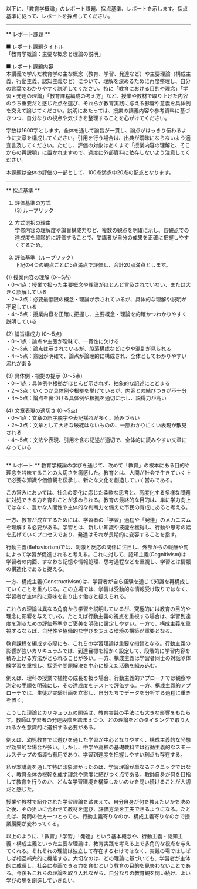 以下に、「教育学概論」のレポート課題、採点基準、レポートを示します。採点基準に従って、レポートを採点してください。

---------------------------------------
** レポート課題 **

■ レポート課題タイトル  
「教育学概論：主要な概念と理論の説明」

■ レポート課題内容  
本講義で学んだ教育学の主な概念（教育、学習、発達など）や主要理論（構成主義、行動主義、認知主義など）について、理解を深めるために再度整理し、自分の言葉でわかりやすく説明してください。特に「教育における目的や理念」「学習・発達の理論」「教育課程編成の考え方」など、授業や教材で取り上げた内容のうち重要だと感じた点を選び、それらが教育実践に与える影響や意義を具体例を交えて論じてください。説明にあたっては、授業の講義内容や参考資料に基づきつつ、自分なりの視点や気づきを整理することを心がけてください。  

字数は1600字とします。全体を通して論旨が一貫し、論点がはっきり伝わるように文章を構成してください。引用を行う場合は、出典が曖昧にならないよう適宜言及してください。ただし、評価の対象はあくまで「授業内容の理解と、そこからの再説明」に置かれますので、過度に外部資料に依存しないよう注意してください。  

本課題は全体の評価の一部として、100点満点中20点の配点となります。  

---------------------------------------
** 採点基準 **

1. 評価基準の方式  
(3) ルーブリック

2. 方式選択の理由  
学修内容の理解度や論旨構成力など、複数の観点を明確に示し、各観点での達成度を段階的に評価することで、受講者が自分の成果を正確に把握しやすくするため。

3. 評価基準（ルーブリック）  
下記の4つの観点ごとに5点満点で評価し、合計20点満点とします。

(1) 授業内容の理解 (0～5点)  
・0～1点：授業で扱った主要概念や理論がほとんど言及されていない、または大きく誤解している  
・2～3点：必要最低限の概念・理論が示されているが、具体的な理解や説明が不足している  
・4～5点：授業内容を正確に把握し、主要概念・理論を的確かつわかりやすく説明している  

(2) 論旨構成力 (0～5点)  
・0～1点：論点や主張が曖昧で、一貫性に欠ける  
・2～3点：論点は示されているが、段落構成などにやや混乱が見られる  
・4～5点：意図が明確で、論点が論理的に構成され、全体としてわかりやすい流れがある  

(3) 具体例・根拠の提示 (0～5点)  
・0～1点：具体例や根拠がほとんど示されず、抽象的な記述にとどまる  
・2～3点：いくつか具体例や根拠を挙げているが、内容との結びつきが不十分  
・4～5点：論点を裏づける具体例や根拠を適切に示し、説得力が高い  

(4) 文章表現の適切さ (0～5点)  
・0～1点：文章の誤字脱字や表記揺れが多く、読みづらい  
・2～3点：文章として大きな破綻はないものの、一部わかりにくい表現が散見される  
・4～5点：文法や表現、引用を含む記述が適切で、全体的に読みやすい文章になっている  

---------------------------------------
** レポート **
教育学概論の学びを通じて、改めて「教育」の根本にある目的や理念を吟味することの大切さを痛感した。教育とは、人間が社会で生きていく上で必要な知識や価値観を伝承し、新たな文化を創造していく営みである。

この営みにおいては、社会の変化に応じた柔軟な思考と、高度化する多様な問題に対処できる力を育むことが求められる。教育の最終的な目的は、単に学力向上ではなく、豊かな人間性や主体的な判断力を備えた市民の育成にあると考える。

一方、教育が成立するためには、学習者の「学習」過程や「発達」のメカニズムを理解する必要がある。学習とは、新しい知識や技能を獲得し、行動や思考の幅を広げていくプロセスであり、発達はそれが長期的に変容することを指す。

行動主義(Behaviorism)では、刺激と反応の関係に注目し、外部からの報酬や罰によって学習が促進されると考える。これに対して、認知主義(Cognitivism)は学習者の内面、すなわち記憶や情報処理、思考過程などを重視し、学習とは情報の構造化であると捉える。

一方、構成主義(Constructivism)は、学習者が自ら経験を通じて知識を再構成していくことを重んじる。この立場では、学習は受動的な情報受け取りではなく、学習者が主体的に意味を創り出す働きと捉えられる。

これらの理論は異なる角度から学習を説明しているが、究極的には教育の目的や理念に影響を与えている。たとえば行動主義の視点を重視する場合は、学習到達度を測るための評価基準やご褒美を明確に設定しやすい。一方で、構成主義を重視するならば、自発性や協働的な学びを支える環境の構築が重要となる。

教育課程を編成する際にも、これらの学習理論は重要な指針となる。行動主義の影響が強いカリキュラムでは、到達目標を細かく設定して、段階的に学習内容を積み上げる方法がとられることが多い。一方、構成主義は学習者同士の対話や体験学習を重視し、探究や問題解決を中心に据えた活動を組み込む。

例えば、理科の授業で植物の成長を扱う場合、行動主義的アプローチでは観察や測定の手順を明確にし、その達成度をテストで評価する。一方、構成主義的アプローチでは、生徒が実験計画を立案し、自分たちでデータを分析する過程に重きを置く。

こうした理論とカリキュラムの関係は、教育実践の手法にも大きな影響をもたらす。教師は学習者の発達段階を踏まえつつ、どの理論をどのタイミングで取り入れるかを意識的に選択する必要がある。

例えば、幼児教育では遊びを通した学習が中心となりやすく、構成主義的な発想が効果的な場合が多い。しかし、中学や高校の基礎教科では行動主義的なスモールステップの指導も有用であり、学習到達度を把握しやすい利点も存在する。

私が本講義を通して特に印象深かったのは、学習理論が単なるテクニックではなく、教育全体の根幹を成す理念や態度に結びつく点である。教師自身が何を目指して教育を行うのか、どんな学習環境を構築したいのかを問い続けることが大切だと感じた。

授業や教材で紹介された学習理論を踏まえて、自分自身が何を教えたいかを決めた後、その狙いに合わせて教材を選び、評価方法を工夫できるようになる。たとえば、発問の仕方一つとっても、行動主義寄りなのか、構成主義寄りなのかで授業展開が変わってくる。

以上のように、「教育」「学習」「発達」という基本概念や、行動主義・認知主義・構成主義といった主要な理論は、教育実践を考える上で多角的な視点を与えてくれる。それぞれの理論は独立して存在するわけではなく、実践の場ではしばしば相互補完的に機能する。大切なのは、どの理論に基づいても、学習者が主体的に成長し、社会に参画できる力を育むという教育の目的を見失わないことである。今後もこれらの理論を取り入れながら、自分なりの教育観を問い続け、よい学びの場を創造していきたい。

